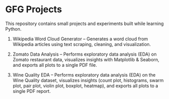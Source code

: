 # GFG Projects

This repository contains small projects and experiments built while learning Python.

1. Wikipedia Word Cloud Generator – Generates a word cloud from Wikipedia articles using text scraping, cleaning, and visualization.

2. Zomato Data Analysis – Performs exploratory data analysis (EDA) on Zomato restaurant data, visualizes insights with Matplotlib & Seaborn, and exports all plots to a single PDF file.

3. Wine Quality EDA – Performs exploratory data analysis (EDA) on the Wine Quality dataset, visualizes insights (count plot, histograms, swarm plot, pair plot, violin plot, boxplot, heatmap), and exports all plots to a single PDF report.

